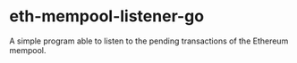 # eth-mempool-listener-go
A simple program able to listen to the pending transactions of the Ethereum mempool.
